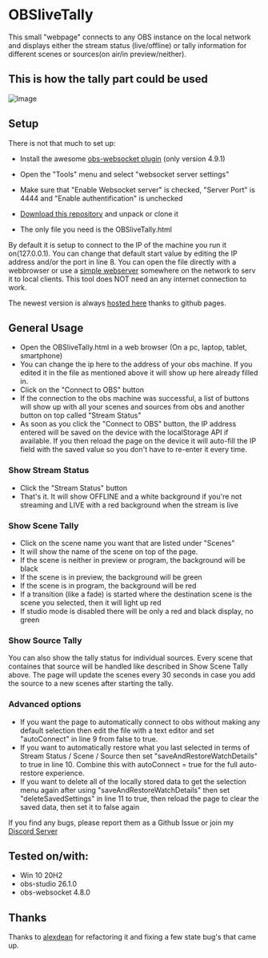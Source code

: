 # OBSliveTally

This small "webpage" connects to any OBS instance on the local network and displays either the stream status (live/offline) or tally information for different scenes or sources(on air/in preview/neither).

## This is how the tally part could be used

![Image](https://cdn.lebaston100.de/git/obslivetally/animation_small.gif)

## Setup
There is not that much to set up:
- Install the awesome [obs-websocket plugin](https://github.com/Palakis/obs-websocket/releases/tag/4.9.1) (only version 4.9.1)
- Open the "Tools" menu and select "websocket server settings"
- Make sure that "Enable Websocket server" is checked, "Server Port" is 4444 and "Enable authentification" is unchecked

- [Download this repository](https://github.com/lebaston100/OBSliveTally/archive/master.zip) and unpack or clone it
- The only file you need is the OBSliveTally.html

By default it is setup to connect to the IP of the machine you run it on(127.0.0.1). You can change that default start value by editing the IP address and/or the port in line 8.
You can open the file directly with a webbrowser or use a [simple webserver](https://github.com/maditnerd/WinSimpleHTTP) somewhere on the network to serv it to local clients.
This tool does NOT need an any internet connection to work.

The newest version is always [hosted here](https://lebaston100.github.io/OBSliveTally/OBSliveTally.html) thanks to github pages.

## General Usage
- Open the OBSliveTally.html in a web browser (On a pc, laptop, tablet, smartphone)
- You can change the ip here to the address of your obs machine. If you edited it in the file as mentioned above it will show up here already filled in.
- Click on the "Connect to OBS" button
- If the connection to the obs machine was successful, a list of buttons will show up with all your scenes and sources from obs and another button on top called "Stream Status"
- As soon as you click the "Connect to OBS" button, the IP address entered will be saved on the device with the localStorage API if available. If you then reload the page on the device it will auto-fill the IP field with the saved value so you don't have to re-enter it every time.

### Show Stream Status
- Click the "Stream Status" button
- That's it. It will show OFFLINE and a white background if you're not streaming and LIVE with a red background when the stream is live

### Show Scene Tally
- Click on the scene name you want that are listed under "Scenes"
- It will show the name of the scene on top of the page.
- If the scene is neither in preview or program, the background will be black
- If the scene is in preview, the background will be green
- If the scene is in program, the background will be red
- If a transition (like a fade) is started where the destination scene is the scene you selected, then it will light up red
- If studio mode is disabled there will be only a red and black display, no green

### Show Source Tally
You can also show the tally status for individual sources. Every scene that containes that source will be handled like described in Show Scene Tally above. The page will update the scenes every 30 seconds in case you add the source to a new scenes after starting the tally.

### Advanced options
- If you want the page to automatically connect to obs without making any default selection then edit the file with a text editor and set "autoConnect" in line 9 from false to true.
- If you want to automatically restore what you last selected in terms of Stream Status / Scene / Source then set "saveAndRestoreWatchDetails" to true in line 10. Combine this with autoConnect = true for the full auto-restore experience.
- If you want to delete all of the locally stored data to get the selection menu again after using "saveAndRestoreWatchDetails" then set "deleteSavedSettings" in line 11 to true, then reload the page to clear the saved data, then set it to false again

If you find any bugs, please report them as a Github Issue or join my [Discord Server](https://discord.gg/PCYQJwX)

## Tested on/with:
- Win 10 20H2
- obs-studio 26.1.0
- obs-websocket 4.8.0

## Thanks

Thanks to [alexdean](https://github.com/alexdean) for refactoring it and fixing a few state bug's that came up.